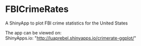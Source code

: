 # FBICrimeRates
A ShinyApp to plot FBI crime statistics for the United States

The app can be viewed on:   
ShinyApps.io: "http://luaprebel.shinyapps.io/crimerate-ggplot/"   
